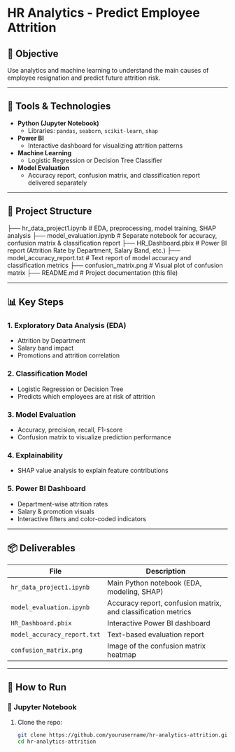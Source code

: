 # HR Analytics - Predict Employee Attrition

## 🎯 Objective
Use analytics and machine learning to understand the main causes of employee resignation and predict future attrition risk.

---

## 🧰 Tools & Technologies

- **Python (Jupyter Notebook)**  
  - Libraries: `pandas`, `seaborn`, `scikit-learn`, `shap`
- **Power BI**  
  - Interactive dashboard for visualizing attrition patterns
- **Machine Learning**  
  - Logistic Regression or Decision Tree Classifier
- **Model Evaluation**  
  - Accuracy report, confusion matrix, and classification report delivered separately

---

## 📁 Project Structure

├── hr_data_project1.ipynb # EDA, preprocessing, model training, SHAP analysis
├── model_evaluation.ipynb # Separate notebook for accuracy, confusion matrix & classification report
├── HR_Dashboard.pbix # Power BI report (Attrition Rate by Department, Salary Band, etc.)
├── model_accuracy_report.txt # Text report of model accuracy and classification metrics
├── confusion_matrix.png # Visual plot of confusion matrix
├── README.md # Project documentation (this file)


---

## 📊 Key Steps

### 1. Exploratory Data Analysis (EDA)
- Attrition by Department
- Salary band impact
- Promotions and attrition correlation

### 2. Classification Model
- Logistic Regression or Decision Tree
- Predicts which employees are at risk of attrition

### 3. Model Evaluation
- Accuracy, precision, recall, F1-score
- Confusion matrix to visualize prediction performance

### 4. Explainability
- SHAP value analysis to explain feature contributions

### 5. Power BI Dashboard
- Department-wise attrition rates
- Salary & promotion visuals
- Interactive filters and color-coded indicators

---

## 📦 Deliverables

| File | Description |
|------|-------------|
| `hr_data_project1.ipynb` | Main Python notebook (EDA, modeling, SHAP) |
| `model_evaluation.ipynb` | Accuracy report, confusion matrix, and classification metrics |
| `HR_Dashboard.pbix` | Interactive Power BI dashboard |
| `model_accuracy_report.txt` | Text-based evaluation report |
| `confusion_matrix.png` | Image of the confusion matrix heatmap |

---

## 🚀 How to Run

### 🔹 Jupyter Notebook

1. Clone the repo:
   ```bash
   git clone https://github.com/yourusername/hr-analytics-attrition.git
   cd hr-analytics-attrition
